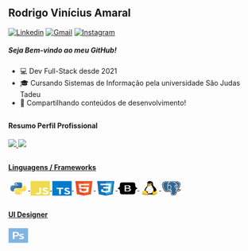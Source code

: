 <div>
<!-- Title -->
  <h2>Rodrigo Vinícius Amaral</h3>
</div>

<!-- Redes Sociais -->

<div>
  <a href="https://www.linkedin.com/in/" target="_blank"><img src="https://img.shields.io/badge/LinkedIn-blue?style=flat&logo=linkedin&labelColor=blue" alt="Linkedin" /></a>
  <a href="mailto: "><img src="https://img.shields.io/badge/Gmail-red?style=flat&logo=Gmail&logoColor=white" alt="Gmail" /></a>
   <a href="https://www.instagram.com/" target="_blank"><img src="https://img.shields.io/badge/-Instagram-F58529?style=flat&logo=instagram&logoColor=white" alt="Instagram" /></a>
</div>

<!-- Breve Resumo -->
<div>
  <h5>Seja Bem-vindo ao meu GitHub!</h5>
  <ul>
    <li>💻 Dev Full-Stack desde 2021</li>
    <li>🎓 Cursando Sistemas de Informação pela universidade São Judas Tadeu</li>
    <li>📱 Compartilhando conteúdos de desenvolvimento!</a></li>
  </ul>
</div>

##

<h4>Resumo Perfil Profissional</h4>
<div>
  <a href="https://github.com/RodrigoViniciusAmaral">
  <img height="165em" src="https://github-readme-stats.vercel.app/api?username=RodrigoViniciusAmaral&show_icons=true&theme=github_dark&include_all_commits=true&count_private=true"/>
  <img height="165em" src="https://github-readme-stats.vercel.app/api/top-langs/?username=RodrigoViniciusAmaral&layout=compact&langs_count=7&theme=github_dark"/>
</div>
  
 ##
  
<!-- Linguagens -->
<h4>Linguagens / Frameworks</h4>
  <div class="d-flex gap-3>
    <img align="center" alt="Ruby" height="30" width="40" src="https://github.com/devicons/devicon/blob/master/icons/ruby/ruby-original.svg">
    <img align="center" alt="Python" height="30" width="40" src="https://github.com/devicons/devicon/blob/master/icons/python/python-original.svg">
    <img align="center" alt="JavaScript" height="30" width="40" src="https://raw.githubusercontent.com/devicons/devicon/master/icons/javascript/javascript-plain.svg">
    <img align="center" alt="TypeScript" height="30" width="40" src="https://github.com/devicons/devicon/blob/master/icons/typescript/typescript-original.svg">
    <img align="center" alt="HTML" height="30" width="40" src="https://raw.githubusercontent.com/devicons/devicon/master/icons/html5/html5-original.svg">
    <img align="center" alt="CSS" height="30" width="40" src="https://raw.githubusercontent.com/devicons/devicon/master/icons/css3/css3-original.svg">
    <img align="center" alt="Bootstrap" height="30" width="40" src="https://github.com/devicons/devicon/blob/master/icons/bootstrap/bootstrap-plain.svg">
    <img align="center" alt="Linux" height="30" width="40" src="https://github.com/devicons/devicon/blob/master/icons/linux/linux-original.svg">
    <img align="center" alt="Postgresql" height="30" width="40" src="https://github.com/devicons/devicon/blob/master/icons/postgresql/postgresql-original.svg">
  </div>

  
 ##
  
<!-- Linguagens -->
<h4>UI Designer</h4>
  <div class="d-flex gap-3>
    <img align="center" alt="Illustrator" height="30" width="40" src="https://github.com/devicons/devicon/blob/master/icons/illustrator/illustrator-plain.svg">
    <img align="center" alt="Photoshop" height="30" width="40" src="https://raw.githubusercontent.com/devicons/devicon/master/icons/photoshop/photoshop-plain.svg">
  </div>
